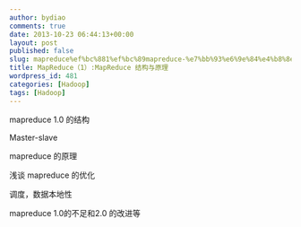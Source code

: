 ```yaml
---
author: bydiao
comments: true
date: 2013-10-23 06:44:13+00:00
layout: post
published: false
slug: mapreduce%ef%bc%881%ef%bc%89mapreduce-%e7%bb%93%e6%9e%84%e4%b8%8e%e5%8e%9f%e7%90%86
title: MapReduce（1）:MapReduce 结构与原理
wordpress_id: 481
categories: [Hadoop]
tags: [Hadoop]
---
```


mapreduce 1.0 的结构

Master-slave

mapreduce 的原理


浅谈 mapreduce 的优化

调度，数据本地性

mapreduce 1.0的不足和2.0 的改进等



